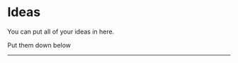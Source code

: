 Ideas
===================================
You can put all of your ideas in here.

Put them down below

---

